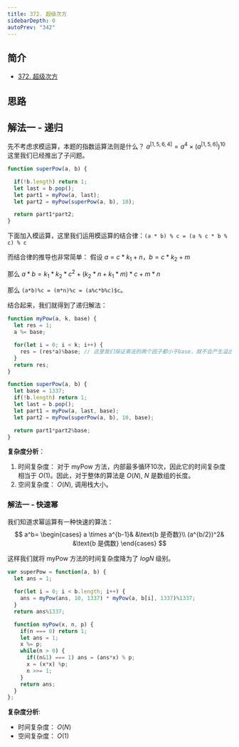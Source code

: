 ```yaml
---
title: 372. 超级次方
sidebarDepth: 0
autoPrev: "342"
--- 
```

## 简介
- [372. 超级次方](https://leetcode-cn.com/problems/super-pow/)

## 思路
## 解法一 - 递归
先不考虑求模运算，本题的指数运算法则是什么？
$a^{[1,5,6,4]} = a^4 \times (a^{[1,5,6]})^{10}$
这里我们已经推出了子问题。

```javascript
function superPow(a, b) {

  if(!b.length) return 1;
  let last = b.pop();
  let part1 = myPow(a, last);
  let part2 = myPow(superPow(a, b), 10);

  return part1*part2;
}
```

下面加入模运算，这里我们运用模运算的结合律：`(a * b) % c = (a % c * b % c) % c`

而结合律的推导也非常简单：
假设 $a = c*k_1 + n$，$b = c*k_2 + m$

那么 $a*b = k_1*k_2*c^2 + (k_2*n + k_1*m)*c + m*n$

那么 `(a*b)%c = (m*n)%c = (a%c*b%c)$c`。


结合起来，我们就得到了递归解法：
```javascript
function myPow(a, k, base) { 
  let res = 1;
  a %= base;

  for(let i = 0; i < k; i++) {
    res = (res*a)%base; // 这里我们保证乘法的两个因子都小于base，就不会产生溢出。
  }
  return res;
}

function superPow(a, b) {
  let base = 1337;
  if(!b.length) return 1;
  let last = b.pop();
  let part1 = myPow(a, last, base);
  let part2 = myPow(superPow(a, b), 10, base);

  return part1*part2%base;
}
```

**复杂度分析**：
1. 时间复杂度：
对于 myPow 方法，内部最多循环10次，因此它的时间复杂度相当于 $O(1)$。因此，对于整体的算法是 $O(N)$, $N$ 是数组的长度。
2. 空间复杂度： $O(N)$, 调用栈大小。

### 解法一 - 快速幂
我们知道求幂运算有一种快速的算法：
$$
a^b=
\begin{cases}
a \times a^{b-1}& &\text{b 是奇数}\\
(a^{b/2})^2& &\text{b 是偶数}
\end{cases}
$$

这样我们就将 myPow 方法的时间复杂度降为了 $logN$ 级别。

```javascript
var superPow = function(a, b) {
  let ans = 1;
  
  for(let i = 0; i < b.length; i++) {
    ans = myPow(ans, 10, 1337) * myPow(a, b[i], 1337)%1337;
  }
  return ans%1337;

  function myPow(x, n, p) {
    if(n === 0) return 1;
    let ans = 1;
    x %= p;
    while(n > 0) {
      if((n&1) === 1) ans = (ans*x) % p;
      x = (x*x) %p;
      n >>= 1;
    }
    return ans;
  }
};
```




**复杂度分析**:
- 时间复杂度： $O(N)$
- 空间复杂度： $O(1)$